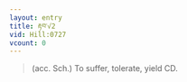 ```yaml
---
layout: entry
title: རྟབ་√2
vid: Hill:0727
vcount: 0
---
```

> (acc\. Sch\.) To suffer, tolerate, yield CD\.

